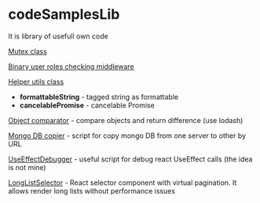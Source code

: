 # codeSamplesLib

It is library of usefull own code

[Mutex class](./mutex.js "Mutex class")

[Binary user roles checking middleware](./userRoles.js "binary user roles checking")

[Helper utils class](./helperUtils.js "Helper utils")
- **formattableString** - tagged string as formattable
- **cancelablePromise** - cancelable Promise

[Object comparator](./objectChanges.js "Show object changes") - compare objects and return difference (use lodash)

[Mongo DB copier](./dbMigrationScript.js "Mongo migration script") - script for copy mongo DB from one server to other by URL

[UseEffectDebugger](./useEffectDebugger.ts "Debuger for useEffect calls") - useful script for debug react UseEffect calls (the idea is not mine)

[LongListSelector](./LongListSelector.ts "Debuger for useEffect calls") - React selector component with virtual pagination. It allows render long lists without performance issues

